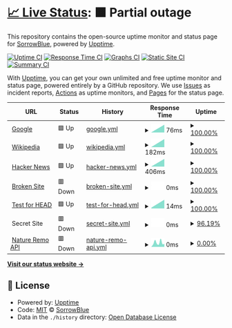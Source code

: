 # [📈 Live Status](https://upptime.sorrowblue.com): <!--live status--> **🟧 Partial outage**

This repository contains the open-source uptime monitor and status page for [SorrowBlue](https://upptime.sorrowblue.com), powered by [Upptime](https://github.com/upptime/upptime).

[![Uptime CI](https://github.com/koj-co/upptime/workflows/Uptime%20CI/badge.svg)](https://github.com/koj-co/upptime/actions?query=workflow%3A%22Uptime+CI%22)
[![Response Time CI](https://github.com/koj-co/upptime/workflows/Response%20Time%20CI/badge.svg)](https://github.com/koj-co/upptime/actions?query=workflow%3A%22Response+Time+CI%22)
[![Graphs CI](https://github.com/koj-co/upptime/workflows/Graphs%20CI/badge.svg)](https://github.com/koj-co/upptime/actions?query=workflow%3A%22Graphs+CI%22)
[![Static Site CI](https://github.com/koj-co/upptime/workflows/Static%20Site%20CI/badge.svg)](https://github.com/koj-co/upptime/actions?query=workflow%3A%22Static+Site+CI%22)
[![Summary CI](https://github.com/koj-co/upptime/workflows/Summary%20CI/badge.svg)](https://github.com/koj-co/upptime/actions?query=workflow%3A%22Summary+CI%22)

With [Upptime](https://upptime.js.org), you can get your own unlimited and free uptime monitor and status page, powered entirely by a GitHub repository. We use [Issues](https://github.com/SorrowBlue/upptime/issues) as incident reports, [Actions](https://github.com/SorrowBlue/upptime/actions) as uptime monitors, and [Pages](https://upptime.sorrowblue.com) for the status page.

<!--start: status pages-->
<!-- This summary is generated by Upptime (https://github.com/upptime/upptime) -->
<!-- Do not edit this manually, your changes will be overwritten -->
<!-- prettier-ignore -->
| URL | Status | History | Response Time | Uptime |
| --- | ------ | ------- | ------------- | ------ |
| <img alt="" src="https://favicons.githubusercontent.com/www.google.com" height="13"> [Google](https://www.google.com) | 🟩 Up | [google.yml](https://github.com/SorrowBlue/upptime/commits/master/history/google.yml) | <details><summary><img alt="Response time graph" src="./graphs/google/response-time-week.png" height="20"> 76ms</summary><br><a href="https://upptime.sorrowblue.com/history/google"><img alt="Response time 76" src="https://img.shields.io/endpoint?url=https%3A%2F%2Fraw.githubusercontent.com%2FSorrowBlue%2Fupptime%2Fmaster%2Fapi%2Fgoogle%2Fresponse-time.json"></a><br><a href="https://upptime.sorrowblue.com/history/google"><img alt="24-hour response time 76" src="https://img.shields.io/endpoint?url=https%3A%2F%2Fraw.githubusercontent.com%2FSorrowBlue%2Fupptime%2Fmaster%2Fapi%2Fgoogle%2Fresponse-time-day.json"></a><br><a href="https://upptime.sorrowblue.com/history/google"><img alt="7-day response time 76" src="https://img.shields.io/endpoint?url=https%3A%2F%2Fraw.githubusercontent.com%2FSorrowBlue%2Fupptime%2Fmaster%2Fapi%2Fgoogle%2Fresponse-time-week.json"></a><br><a href="https://upptime.sorrowblue.com/history/google"><img alt="30-day response time 76" src="https://img.shields.io/endpoint?url=https%3A%2F%2Fraw.githubusercontent.com%2FSorrowBlue%2Fupptime%2Fmaster%2Fapi%2Fgoogle%2Fresponse-time-month.json"></a><br><a href="https://upptime.sorrowblue.com/history/google"><img alt="1-year response time 76" src="https://img.shields.io/endpoint?url=https%3A%2F%2Fraw.githubusercontent.com%2FSorrowBlue%2Fupptime%2Fmaster%2Fapi%2Fgoogle%2Fresponse-time-year.json"></a></details> | <details><summary><a href="https://upptime.sorrowblue.com/history/google">100.00%</a></summary><a href="https://upptime.sorrowblue.com/history/google"><img alt="All-time uptime 100.00%" src="https://img.shields.io/endpoint?url=https%3A%2F%2Fraw.githubusercontent.com%2FSorrowBlue%2Fupptime%2Fmaster%2Fapi%2Fgoogle%2Fuptime.json"></a><br><a href="https://upptime.sorrowblue.com/history/google"><img alt="24-hour uptime 100.00%" src="https://img.shields.io/endpoint?url=https%3A%2F%2Fraw.githubusercontent.com%2FSorrowBlue%2Fupptime%2Fmaster%2Fapi%2Fgoogle%2Fuptime-day.json"></a><br><a href="https://upptime.sorrowblue.com/history/google"><img alt="7-day uptime 100.00%" src="https://img.shields.io/endpoint?url=https%3A%2F%2Fraw.githubusercontent.com%2FSorrowBlue%2Fupptime%2Fmaster%2Fapi%2Fgoogle%2Fuptime-week.json"></a><br><a href="https://upptime.sorrowblue.com/history/google"><img alt="30-day uptime 100.00%" src="https://img.shields.io/endpoint?url=https%3A%2F%2Fraw.githubusercontent.com%2FSorrowBlue%2Fupptime%2Fmaster%2Fapi%2Fgoogle%2Fuptime-month.json"></a><br><a href="https://upptime.sorrowblue.com/history/google"><img alt="1-year uptime 100.00%" src="https://img.shields.io/endpoint?url=https%3A%2F%2Fraw.githubusercontent.com%2FSorrowBlue%2Fupptime%2Fmaster%2Fapi%2Fgoogle%2Fuptime-year.json"></a></details>
| <img alt="" src="https://favicons.githubusercontent.com/en.wikipedia.org" height="13"> [Wikipedia](https://en.wikipedia.org) | 🟩 Up | [wikipedia.yml](https://github.com/SorrowBlue/upptime/commits/master/history/wikipedia.yml) | <details><summary><img alt="Response time graph" src="./graphs/wikipedia/response-time-week.png" height="20"> 182ms</summary><br><a href="https://upptime.sorrowblue.com/history/wikipedia"><img alt="Response time 182" src="https://img.shields.io/endpoint?url=https%3A%2F%2Fraw.githubusercontent.com%2FSorrowBlue%2Fupptime%2Fmaster%2Fapi%2Fwikipedia%2Fresponse-time.json"></a><br><a href="https://upptime.sorrowblue.com/history/wikipedia"><img alt="24-hour response time 182" src="https://img.shields.io/endpoint?url=https%3A%2F%2Fraw.githubusercontent.com%2FSorrowBlue%2Fupptime%2Fmaster%2Fapi%2Fwikipedia%2Fresponse-time-day.json"></a><br><a href="https://upptime.sorrowblue.com/history/wikipedia"><img alt="7-day response time 182" src="https://img.shields.io/endpoint?url=https%3A%2F%2Fraw.githubusercontent.com%2FSorrowBlue%2Fupptime%2Fmaster%2Fapi%2Fwikipedia%2Fresponse-time-week.json"></a><br><a href="https://upptime.sorrowblue.com/history/wikipedia"><img alt="30-day response time 182" src="https://img.shields.io/endpoint?url=https%3A%2F%2Fraw.githubusercontent.com%2FSorrowBlue%2Fupptime%2Fmaster%2Fapi%2Fwikipedia%2Fresponse-time-month.json"></a><br><a href="https://upptime.sorrowblue.com/history/wikipedia"><img alt="1-year response time 182" src="https://img.shields.io/endpoint?url=https%3A%2F%2Fraw.githubusercontent.com%2FSorrowBlue%2Fupptime%2Fmaster%2Fapi%2Fwikipedia%2Fresponse-time-year.json"></a></details> | <details><summary><a href="https://upptime.sorrowblue.com/history/wikipedia">100.00%</a></summary><a href="https://upptime.sorrowblue.com/history/wikipedia"><img alt="All-time uptime 100.00%" src="https://img.shields.io/endpoint?url=https%3A%2F%2Fraw.githubusercontent.com%2FSorrowBlue%2Fupptime%2Fmaster%2Fapi%2Fwikipedia%2Fuptime.json"></a><br><a href="https://upptime.sorrowblue.com/history/wikipedia"><img alt="24-hour uptime 100.00%" src="https://img.shields.io/endpoint?url=https%3A%2F%2Fraw.githubusercontent.com%2FSorrowBlue%2Fupptime%2Fmaster%2Fapi%2Fwikipedia%2Fuptime-day.json"></a><br><a href="https://upptime.sorrowblue.com/history/wikipedia"><img alt="7-day uptime 100.00%" src="https://img.shields.io/endpoint?url=https%3A%2F%2Fraw.githubusercontent.com%2FSorrowBlue%2Fupptime%2Fmaster%2Fapi%2Fwikipedia%2Fuptime-week.json"></a><br><a href="https://upptime.sorrowblue.com/history/wikipedia"><img alt="30-day uptime 100.00%" src="https://img.shields.io/endpoint?url=https%3A%2F%2Fraw.githubusercontent.com%2FSorrowBlue%2Fupptime%2Fmaster%2Fapi%2Fwikipedia%2Fuptime-month.json"></a><br><a href="https://upptime.sorrowblue.com/history/wikipedia"><img alt="1-year uptime 100.00%" src="https://img.shields.io/endpoint?url=https%3A%2F%2Fraw.githubusercontent.com%2FSorrowBlue%2Fupptime%2Fmaster%2Fapi%2Fwikipedia%2Fuptime-year.json"></a></details>
| <img alt="" src="https://favicons.githubusercontent.com/news.ycombinator.com" height="13"> [Hacker News](https://news.ycombinator.com) | 🟩 Up | [hacker-news.yml](https://github.com/SorrowBlue/upptime/commits/master/history/hacker-news.yml) | <details><summary><img alt="Response time graph" src="./graphs/hacker-news/response-time-week.png" height="20"> 406ms</summary><br><a href="https://upptime.sorrowblue.com/history/hacker-news"><img alt="Response time 406" src="https://img.shields.io/endpoint?url=https%3A%2F%2Fraw.githubusercontent.com%2FSorrowBlue%2Fupptime%2Fmaster%2Fapi%2Fhacker-news%2Fresponse-time.json"></a><br><a href="https://upptime.sorrowblue.com/history/hacker-news"><img alt="24-hour response time 406" src="https://img.shields.io/endpoint?url=https%3A%2F%2Fraw.githubusercontent.com%2FSorrowBlue%2Fupptime%2Fmaster%2Fapi%2Fhacker-news%2Fresponse-time-day.json"></a><br><a href="https://upptime.sorrowblue.com/history/hacker-news"><img alt="7-day response time 406" src="https://img.shields.io/endpoint?url=https%3A%2F%2Fraw.githubusercontent.com%2FSorrowBlue%2Fupptime%2Fmaster%2Fapi%2Fhacker-news%2Fresponse-time-week.json"></a><br><a href="https://upptime.sorrowblue.com/history/hacker-news"><img alt="30-day response time 406" src="https://img.shields.io/endpoint?url=https%3A%2F%2Fraw.githubusercontent.com%2FSorrowBlue%2Fupptime%2Fmaster%2Fapi%2Fhacker-news%2Fresponse-time-month.json"></a><br><a href="https://upptime.sorrowblue.com/history/hacker-news"><img alt="1-year response time 406" src="https://img.shields.io/endpoint?url=https%3A%2F%2Fraw.githubusercontent.com%2FSorrowBlue%2Fupptime%2Fmaster%2Fapi%2Fhacker-news%2Fresponse-time-year.json"></a></details> | <details><summary><a href="https://upptime.sorrowblue.com/history/hacker-news">100.00%</a></summary><a href="https://upptime.sorrowblue.com/history/hacker-news"><img alt="All-time uptime 100.00%" src="https://img.shields.io/endpoint?url=https%3A%2F%2Fraw.githubusercontent.com%2FSorrowBlue%2Fupptime%2Fmaster%2Fapi%2Fhacker-news%2Fuptime.json"></a><br><a href="https://upptime.sorrowblue.com/history/hacker-news"><img alt="24-hour uptime 100.00%" src="https://img.shields.io/endpoint?url=https%3A%2F%2Fraw.githubusercontent.com%2FSorrowBlue%2Fupptime%2Fmaster%2Fapi%2Fhacker-news%2Fuptime-day.json"></a><br><a href="https://upptime.sorrowblue.com/history/hacker-news"><img alt="7-day uptime 100.00%" src="https://img.shields.io/endpoint?url=https%3A%2F%2Fraw.githubusercontent.com%2FSorrowBlue%2Fupptime%2Fmaster%2Fapi%2Fhacker-news%2Fuptime-week.json"></a><br><a href="https://upptime.sorrowblue.com/history/hacker-news"><img alt="30-day uptime 100.00%" src="https://img.shields.io/endpoint?url=https%3A%2F%2Fraw.githubusercontent.com%2FSorrowBlue%2Fupptime%2Fmaster%2Fapi%2Fhacker-news%2Fuptime-month.json"></a><br><a href="https://upptime.sorrowblue.com/history/hacker-news"><img alt="1-year uptime 100.00%" src="https://img.shields.io/endpoint?url=https%3A%2F%2Fraw.githubusercontent.com%2FSorrowBlue%2Fupptime%2Fmaster%2Fapi%2Fhacker-news%2Fuptime-year.json"></a></details>
| <img alt="" src="https://favicons.githubusercontent.com/thissitedoesnotexist.com" height="13"> [Broken Site](https://thissitedoesnotexist.com) | 🟥 Down | [broken-site.yml](https://github.com/SorrowBlue/upptime/commits/master/history/broken-site.yml) | <details><summary><img alt="Response time graph" src="./graphs/broken-site/response-time-week.png" height="20"> 0ms</summary><br><a href="https://upptime.sorrowblue.com/history/broken-site"><img alt="Response time 0" src="https://img.shields.io/endpoint?url=https%3A%2F%2Fraw.githubusercontent.com%2FSorrowBlue%2Fupptime%2Fmaster%2Fapi%2Fbroken-site%2Fresponse-time.json"></a><br><a href="https://upptime.sorrowblue.com/history/broken-site"><img alt="24-hour response time 0" src="https://img.shields.io/endpoint?url=https%3A%2F%2Fraw.githubusercontent.com%2FSorrowBlue%2Fupptime%2Fmaster%2Fapi%2Fbroken-site%2Fresponse-time-day.json"></a><br><a href="https://upptime.sorrowblue.com/history/broken-site"><img alt="7-day response time 0" src="https://img.shields.io/endpoint?url=https%3A%2F%2Fraw.githubusercontent.com%2FSorrowBlue%2Fupptime%2Fmaster%2Fapi%2Fbroken-site%2Fresponse-time-week.json"></a><br><a href="https://upptime.sorrowblue.com/history/broken-site"><img alt="30-day response time 0" src="https://img.shields.io/endpoint?url=https%3A%2F%2Fraw.githubusercontent.com%2FSorrowBlue%2Fupptime%2Fmaster%2Fapi%2Fbroken-site%2Fresponse-time-month.json"></a><br><a href="https://upptime.sorrowblue.com/history/broken-site"><img alt="1-year response time 0" src="https://img.shields.io/endpoint?url=https%3A%2F%2Fraw.githubusercontent.com%2FSorrowBlue%2Fupptime%2Fmaster%2Fapi%2Fbroken-site%2Fresponse-time-year.json"></a></details> | <details><summary><a href="https://upptime.sorrowblue.com/history/broken-site">100.00%</a></summary><a href="https://upptime.sorrowblue.com/history/broken-site"><img alt="All-time uptime 100.00%" src="https://img.shields.io/endpoint?url=https%3A%2F%2Fraw.githubusercontent.com%2FSorrowBlue%2Fupptime%2Fmaster%2Fapi%2Fbroken-site%2Fuptime.json"></a><br><a href="https://upptime.sorrowblue.com/history/broken-site"><img alt="24-hour uptime 100.00%" src="https://img.shields.io/endpoint?url=https%3A%2F%2Fraw.githubusercontent.com%2FSorrowBlue%2Fupptime%2Fmaster%2Fapi%2Fbroken-site%2Fuptime-day.json"></a><br><a href="https://upptime.sorrowblue.com/history/broken-site"><img alt="7-day uptime 100.00%" src="https://img.shields.io/endpoint?url=https%3A%2F%2Fraw.githubusercontent.com%2FSorrowBlue%2Fupptime%2Fmaster%2Fapi%2Fbroken-site%2Fuptime-week.json"></a><br><a href="https://upptime.sorrowblue.com/history/broken-site"><img alt="30-day uptime 100.00%" src="https://img.shields.io/endpoint?url=https%3A%2F%2Fraw.githubusercontent.com%2FSorrowBlue%2Fupptime%2Fmaster%2Fapi%2Fbroken-site%2Fuptime-month.json"></a><br><a href="https://upptime.sorrowblue.com/history/broken-site"><img alt="1-year uptime 100.00%" src="https://img.shields.io/endpoint?url=https%3A%2F%2Fraw.githubusercontent.com%2FSorrowBlue%2Fupptime%2Fmaster%2Fapi%2Fbroken-site%2Fuptime-year.json"></a></details>
| <img alt="" src="https://favicons.githubusercontent.com/www.google.com" height="13"> [Test for HEAD](https://www.google.com) | 🟩 Up | [test-for-head.yml](https://github.com/SorrowBlue/upptime/commits/master/history/test-for-head.yml) | <details><summary><img alt="Response time graph" src="./graphs/test-for-head/response-time-week.png" height="20"> 14ms</summary><br><a href="https://upptime.sorrowblue.com/history/test-for-head"><img alt="Response time 14" src="https://img.shields.io/endpoint?url=https%3A%2F%2Fraw.githubusercontent.com%2FSorrowBlue%2Fupptime%2Fmaster%2Fapi%2Ftest-for-head%2Fresponse-time.json"></a><br><a href="https://upptime.sorrowblue.com/history/test-for-head"><img alt="24-hour response time 14" src="https://img.shields.io/endpoint?url=https%3A%2F%2Fraw.githubusercontent.com%2FSorrowBlue%2Fupptime%2Fmaster%2Fapi%2Ftest-for-head%2Fresponse-time-day.json"></a><br><a href="https://upptime.sorrowblue.com/history/test-for-head"><img alt="7-day response time 14" src="https://img.shields.io/endpoint?url=https%3A%2F%2Fraw.githubusercontent.com%2FSorrowBlue%2Fupptime%2Fmaster%2Fapi%2Ftest-for-head%2Fresponse-time-week.json"></a><br><a href="https://upptime.sorrowblue.com/history/test-for-head"><img alt="30-day response time 14" src="https://img.shields.io/endpoint?url=https%3A%2F%2Fraw.githubusercontent.com%2FSorrowBlue%2Fupptime%2Fmaster%2Fapi%2Ftest-for-head%2Fresponse-time-month.json"></a><br><a href="https://upptime.sorrowblue.com/history/test-for-head"><img alt="1-year response time 14" src="https://img.shields.io/endpoint?url=https%3A%2F%2Fraw.githubusercontent.com%2FSorrowBlue%2Fupptime%2Fmaster%2Fapi%2Ftest-for-head%2Fresponse-time-year.json"></a></details> | <details><summary><a href="https://upptime.sorrowblue.com/history/test-for-head">100.00%</a></summary><a href="https://upptime.sorrowblue.com/history/test-for-head"><img alt="All-time uptime 100.00%" src="https://img.shields.io/endpoint?url=https%3A%2F%2Fraw.githubusercontent.com%2FSorrowBlue%2Fupptime%2Fmaster%2Fapi%2Ftest-for-head%2Fuptime.json"></a><br><a href="https://upptime.sorrowblue.com/history/test-for-head"><img alt="24-hour uptime 100.00%" src="https://img.shields.io/endpoint?url=https%3A%2F%2Fraw.githubusercontent.com%2FSorrowBlue%2Fupptime%2Fmaster%2Fapi%2Ftest-for-head%2Fuptime-day.json"></a><br><a href="https://upptime.sorrowblue.com/history/test-for-head"><img alt="7-day uptime 100.00%" src="https://img.shields.io/endpoint?url=https%3A%2F%2Fraw.githubusercontent.com%2FSorrowBlue%2Fupptime%2Fmaster%2Fapi%2Ftest-for-head%2Fuptime-week.json"></a><br><a href="https://upptime.sorrowblue.com/history/test-for-head"><img alt="30-day uptime 100.00%" src="https://img.shields.io/endpoint?url=https%3A%2F%2Fraw.githubusercontent.com%2FSorrowBlue%2Fupptime%2Fmaster%2Fapi%2Ftest-for-head%2Fuptime-month.json"></a><br><a href="https://upptime.sorrowblue.com/history/test-for-head"><img alt="1-year uptime 100.00%" src="https://img.shields.io/endpoint?url=https%3A%2F%2Fraw.githubusercontent.com%2FSorrowBlue%2Fupptime%2Fmaster%2Fapi%2Ftest-for-head%2Fuptime-year.json"></a></details>
| <img alt="" src="https://favicons.githubusercontent.com/null" height="13"> Secret Site | 🟥 Down | [secret-site.yml](https://github.com/SorrowBlue/upptime/commits/master/history/secret-site.yml) | <details><summary><img alt="Response time graph" src="./graphs/secret-site/response-time-week.png" height="20"> 0ms</summary><br><a href="https://upptime.sorrowblue.com/history/secret-site"><img alt="Response time 0" src="https://img.shields.io/endpoint?url=https%3A%2F%2Fraw.githubusercontent.com%2FSorrowBlue%2Fupptime%2Fmaster%2Fapi%2Fsecret-site%2Fresponse-time.json"></a><br><a href="https://upptime.sorrowblue.com/history/secret-site"><img alt="24-hour response time 0" src="https://img.shields.io/endpoint?url=https%3A%2F%2Fraw.githubusercontent.com%2FSorrowBlue%2Fupptime%2Fmaster%2Fapi%2Fsecret-site%2Fresponse-time-day.json"></a><br><a href="https://upptime.sorrowblue.com/history/secret-site"><img alt="7-day response time 0" src="https://img.shields.io/endpoint?url=https%3A%2F%2Fraw.githubusercontent.com%2FSorrowBlue%2Fupptime%2Fmaster%2Fapi%2Fsecret-site%2Fresponse-time-week.json"></a><br><a href="https://upptime.sorrowblue.com/history/secret-site"><img alt="30-day response time 0" src="https://img.shields.io/endpoint?url=https%3A%2F%2Fraw.githubusercontent.com%2FSorrowBlue%2Fupptime%2Fmaster%2Fapi%2Fsecret-site%2Fresponse-time-month.json"></a><br><a href="https://upptime.sorrowblue.com/history/secret-site"><img alt="1-year response time 0" src="https://img.shields.io/endpoint?url=https%3A%2F%2Fraw.githubusercontent.com%2FSorrowBlue%2Fupptime%2Fmaster%2Fapi%2Fsecret-site%2Fresponse-time-year.json"></a></details> | <details><summary><a href="https://upptime.sorrowblue.com/history/secret-site">96.19%</a></summary><a href="https://upptime.sorrowblue.com/history/secret-site"><img alt="All-time uptime 99.82%" src="https://img.shields.io/endpoint?url=https%3A%2F%2Fraw.githubusercontent.com%2FSorrowBlue%2Fupptime%2Fmaster%2Fapi%2Fsecret-site%2Fuptime.json"></a><br><a href="https://upptime.sorrowblue.com/history/secret-site"><img alt="24-hour uptime 73.31%" src="https://img.shields.io/endpoint?url=https%3A%2F%2Fraw.githubusercontent.com%2FSorrowBlue%2Fupptime%2Fmaster%2Fapi%2Fsecret-site%2Fuptime-day.json"></a><br><a href="https://upptime.sorrowblue.com/history/secret-site"><img alt="7-day uptime 96.19%" src="https://img.shields.io/endpoint?url=https%3A%2F%2Fraw.githubusercontent.com%2FSorrowBlue%2Fupptime%2Fmaster%2Fapi%2Fsecret-site%2Fuptime-week.json"></a><br><a href="https://upptime.sorrowblue.com/history/secret-site"><img alt="30-day uptime 99.12%" src="https://img.shields.io/endpoint?url=https%3A%2F%2Fraw.githubusercontent.com%2FSorrowBlue%2Fupptime%2Fmaster%2Fapi%2Fsecret-site%2Fuptime-month.json"></a><br><a href="https://upptime.sorrowblue.com/history/secret-site"><img alt="1-year uptime 99.82%" src="https://img.shields.io/endpoint?url=https%3A%2F%2Fraw.githubusercontent.com%2FSorrowBlue%2Fupptime%2Fmaster%2Fapi%2Fsecret-site%2Fuptime-year.json"></a></details>
| <img alt="" src="https://i0.wp.com/en.nature.global/wp-content/uploads/2020/02/cropped-Nature-Logos-13.png" height="13"> [Nature Remo API](https:api.nature.global/1/devices) | 🟥 Down | [nature-remo-api.yml](https://github.com/SorrowBlue/upptime/commits/master/history/nature-remo-api.yml) | <details><summary><img alt="Response time graph" src="./graphs/nature-remo-api/response-time-week.png" height="20"> 0ms</summary><br><a href="https://upptime.sorrowblue.com/history/nature-remo-api"><img alt="Response time 0" src="https://img.shields.io/endpoint?url=https%3A%2F%2Fraw.githubusercontent.com%2FSorrowBlue%2Fupptime%2Fmaster%2Fapi%2Fnature-remo-api%2Fresponse-time.json"></a><br><a href="https://upptime.sorrowblue.com/history/nature-remo-api"><img alt="24-hour response time 0" src="https://img.shields.io/endpoint?url=https%3A%2F%2Fraw.githubusercontent.com%2FSorrowBlue%2Fupptime%2Fmaster%2Fapi%2Fnature-remo-api%2Fresponse-time-day.json"></a><br><a href="https://upptime.sorrowblue.com/history/nature-remo-api"><img alt="7-day response time 0" src="https://img.shields.io/endpoint?url=https%3A%2F%2Fraw.githubusercontent.com%2FSorrowBlue%2Fupptime%2Fmaster%2Fapi%2Fnature-remo-api%2Fresponse-time-week.json"></a><br><a href="https://upptime.sorrowblue.com/history/nature-remo-api"><img alt="30-day response time 0" src="https://img.shields.io/endpoint?url=https%3A%2F%2Fraw.githubusercontent.com%2FSorrowBlue%2Fupptime%2Fmaster%2Fapi%2Fnature-remo-api%2Fresponse-time-month.json"></a><br><a href="https://upptime.sorrowblue.com/history/nature-remo-api"><img alt="1-year response time 0" src="https://img.shields.io/endpoint?url=https%3A%2F%2Fraw.githubusercontent.com%2FSorrowBlue%2Fupptime%2Fmaster%2Fapi%2Fnature-remo-api%2Fresponse-time-year.json"></a></details> | <details><summary><a href="https://upptime.sorrowblue.com/history/nature-remo-api">0.00%</a></summary><a href="https://upptime.sorrowblue.com/history/nature-remo-api"><img alt="All-time uptime 0.00%" src="https://img.shields.io/endpoint?url=https%3A%2F%2Fraw.githubusercontent.com%2FSorrowBlue%2Fupptime%2Fmaster%2Fapi%2Fnature-remo-api%2Fuptime.json"></a><br><a href="https://upptime.sorrowblue.com/history/nature-remo-api"><img alt="24-hour uptime 0.00%" src="https://img.shields.io/endpoint?url=https%3A%2F%2Fraw.githubusercontent.com%2FSorrowBlue%2Fupptime%2Fmaster%2Fapi%2Fnature-remo-api%2Fuptime-day.json"></a><br><a href="https://upptime.sorrowblue.com/history/nature-remo-api"><img alt="7-day uptime 0.00%" src="https://img.shields.io/endpoint?url=https%3A%2F%2Fraw.githubusercontent.com%2FSorrowBlue%2Fupptime%2Fmaster%2Fapi%2Fnature-remo-api%2Fuptime-week.json"></a><br><a href="https://upptime.sorrowblue.com/history/nature-remo-api"><img alt="30-day uptime 0.00%" src="https://img.shields.io/endpoint?url=https%3A%2F%2Fraw.githubusercontent.com%2FSorrowBlue%2Fupptime%2Fmaster%2Fapi%2Fnature-remo-api%2Fuptime-month.json"></a><br><a href="https://upptime.sorrowblue.com/history/nature-remo-api"><img alt="1-year uptime 0.00%" src="https://img.shields.io/endpoint?url=https%3A%2F%2Fraw.githubusercontent.com%2FSorrowBlue%2Fupptime%2Fmaster%2Fapi%2Fnature-remo-api%2Fuptime-year.json"></a></details>

<!--end: status pages-->

[**Visit our status website →**](https://upptime.sorrowblue.com)

## 📄 License

- Powered by: [Upptime](https://github.com/upptime/upptime)
- Code: [MIT](./LICENSE) © [SorrowBlue](https://upptime.sorrowblue.com)
- Data in the `./history` directory: [Open Database License](https://opendatacommons.org/licenses/odbl/1-0/)
